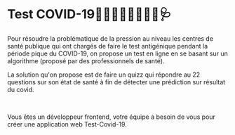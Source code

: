 # Test COVID-19💉💊👩🏻‍⚕️👨🏻‍⚕️🩺

Pour résoudre la problématique  de la pression au niveau les centres de santé  publique qui ont chargés de faire le test antigénique pendant la période pique du COVID-19, on propose un test en ligne en se basant sur un algorithme (proposé par des professionnels de santé).




La solution qu'on propose est de faire un quizz qui répondre au 22 questions sur son état de santé à fin de détecter une prédiction sur résultat du covid.

​

Vous êtes un développeur frontend, votre équipe a besoin de vous pour créer une application web Test-Covid-19.


​

